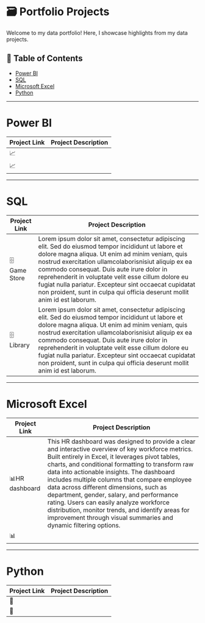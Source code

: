 # 🗃️ Portfolio Projects
Welcome to my data portfolio! Here, I showcase highlights from my data projects.
## :file_folder: Table of Contents

- [Power BI](#power-bi)
- [SQL](#sql)
- [Microsoft Excel](#microsoft-excel)
- [Python](#python)

---

# Power BI
| Project Link | Project Description |
|-------------|----------|
|📈||
|📈||

---

# SQL
| Project Link | Project Description |
|-------------|----------|
| 🗄️ Game Store | Lorem ipsum dolor sit amet, consectetur adipiscing elit. Sed do eiusmod tempor incididunt ut labore et dolore magna aliqua.  Ut enim ad minim veniam, quis nostrud exercitation ullamcolaborisnisiut aliquip ex ea commodo consequat.  Duis aute irure dolor in reprehenderit in voluptate velit esse cillum dolore eu fugiat nulla pariatur.  Excepteur sint occaecat cupidatat non proident, sunt in culpa qui officia deserunt mollit anim id est laborum.
| 🗄️ Library | Lorem ipsum dolor sit amet, consectetur adipiscing elit. Sed do eiusmod tempor incididunt ut labore et dolore magna aliqua.  Ut enim ad minim veniam, quis nostrud exercitation ullamcolaborisnisiut aliquip ex ea commodo consequat.  Duis aute irure dolor in reprehenderit in voluptate velit esse cillum dolore eu fugiat nulla pariatur.  Excepteur sint occaecat cupidatat non proident, sunt in culpa qui officia deserunt mollit anim id est laborum. |

---

# Microsoft Excel
| Project Link | Project Description |
|-------------|----------|
|📊HR dashboard|This HR dashboard was designed to provide a clear and interactive overview of key workforce metrics. Built entirely in Excel, it leverages pivot tables, charts, and conditional formatting to transform raw data into actionable insights. The dashboard includes multiple columns that compare employee data across different dimensions, such as department, gender, salary, and performance rating. Users can easily analyze workforce distribution, monitor trends, and identify areas for improvement through visual summaries and dynamic filtering options.|
|📊||

---

# Python
| Project Link | Project Description |
|-------------|----------|
|🐍||
|🐍||

